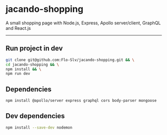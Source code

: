 # jacando-shopping
A small shopping page with Node.js, Express, Apollo server/client, GraphQL and React.js

---

## Run project in dev
```sh
git clone git@github.com:Flo-Slv/jacando-shopping.git && \
cd jacando-shopping && \
npm install && \
npm run dev
```

## Dependencies
```sh
npm install @apollo/server express graphql cors body-parser mongoose
```

## Dev dependencies
```sh
npm install --save-dev nodemon
```
